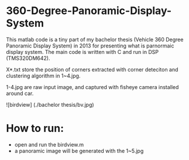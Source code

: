 # 360-Degree-Panoramic-Display-System
This matlab code is a tiny part of my bachelor thesis (Vehicle 360 Degree Panoramic Display System) in 2013 for presenting what is parnormaic display system. The main code is written with C and run in DSP (TMS320DM642).

X*.txt store the position of corners extracted with corner deteciton and clustering algorithm in 1~4.jpg.

1-4.jpg are raw input image, and captured with fisheye camera installed around car.

![birdview] (./bachelor thesis/bv.jpg)

# How to run:
- open and run the birdview.m
- a panoramic image will be generated with the 1~5.jpg

